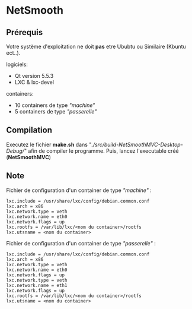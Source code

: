 # NetSmooth

## Prérequis
Votre système d'exploitation ne doit **pas** etre Ububtu ou Similaire (Kbuntu ect..).

logiciels:
* Qt version 5.5.3
* LXC & lxc-devel

containers:
* 10 containers de type *"machine"*
* 5 containers de type *"passerelle"*


## Compilation
Executez le fichier **make.sh** dans "*./src/build-NetSmoothMVC-Desktop-Debug/*" afin de compiler le programme.
Puis, lancez l'executable créé (**NetSmoothMVC**)


## Note
Fichier de configuration d'un container de type *"machine"* :

	lxc.include = /usr/share/lxc/config/debian.common.conf
	lxc.arch = x86
	lxc.network.type = veth
	lxc.network.name = eth0
	lxc.network.flags = up
	lxc.rootfs = /var/lib/lxc/<nom du container>/rootfs
	lxc.utsname = <nom du container>


Fichier de configuration d'un container de type *"passerelle"* :

	lxc.include = /usr/share/lxc/config/debian.common.conf
	lxc.arch = x86
	lxc.network.type = veth
	lxc.network.name = eth0
	lxc.network.flags = up
	lxc.network.type = veth
	lxc.network.name = eth1
	lxc.network.flags = up
	lxc.rootfs = /var/lib/lxc/<nom du container>/rootfs
	lxc.utsname = <nom du container>
